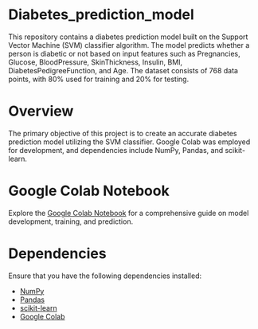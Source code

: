 # Diabetes_prediction_model

This repository contains a diabetes prediction model built on the Support Vector Machine (SVM) classifier algorithm. The model predicts whether a person is diabetic or not based on input features such as Pregnancies, Glucose, BloodPressure, SkinThickness, Insulin, BMI, DiabetesPedigreeFunction, and Age. The dataset consists of 768 data points, with 80% used for training and 20% for testing.

# Overview

The primary objective of this project is to create an accurate diabetes prediction model utilizing the SVM classifier. Google Colab was employed for development, and dependencies include NumPy, Pandas, and scikit-learn.

# Google Colab Notebook

Explore the [Google Colab Notebook](https://colab.research.google.com/drive/1R_mBxRr0xfKCxq2S_FGYehRlckEspY-n#scrollTo=HAgDa-G-Hqjl) for a comprehensive guide on model development, training, and prediction.

# Dependencies

Ensure that you have the following dependencies installed:

- [NumPy](https://numpy.org/)
- [Pandas](https://pandas.pydata.org/)
- [scikit-learn](https://scikit-learn.org/stable/)
- [Google Colab](https://colab.research.google.com/)


